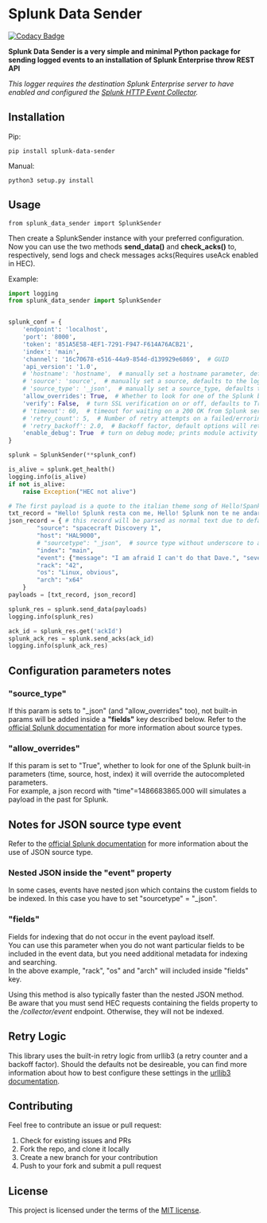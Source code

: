 # Splunk Data Sender

[![Codacy Badge](https://api.codacy.com/project/badge/Grade/878ba78c2afd4dd9a37877c0136e49f6)](https://app.codacy.com/manual/andrea.salvatori92/splunk-data-sender?utm_source=github.com&utm_medium=referral&utm_content=Sonic0/splunk-data-sender&utm_campaign=Badge_Grade_Dashboard)

**Splunk Data Sender is a very simple and minimal Python package for sending logged events to an installation of Splunk Enterprise throw REST API**

*This logger requires the destination Splunk Enterprise server to have enabled and configured the [Splunk HTTP Event Collector](http://dev.splunk.com/view/event-collector/SP-CAAAE6M).*

## Installation
Pip:

    pip install splunk-data-sender


Manual:

    python3 setup.py install

## Usage

    from splunk_data_sender import SplunkSender

Then create a SplunkSender instance with your preferred configuration. Now you can use the two methods **send_data()**
and **check_acks()** to, respectively, send logs and check messages acks(Requires useAck enabled in HEC).

Example:

```python
import logging
from splunk_data_sender import SplunkSender


splunk_conf = {
    'endpoint': 'localhost',
    'port': '8000',
    'token': '851A5E58-4EF1-7291-F947-F614A76ACB21',
    'index': 'main',
    'channel': '16c70678-e516-44a9-854d-d139929e6869',  # GUID
    'api_version': '1.0',
    # 'hostname': 'hostname',  # manually set a hostname parameter, defaults to socket.gethostname()
    # 'source': 'source',  # manually set a source, defaults to the log record.pathname
    # 'source_type': '_json',  # manually set a source_type, defaults to 'generic_single_line'
    'allow_overrides': True,  # Whether to look for one of the Splunk built-in parameters(index, host, ecc)
    'verify': False,  # turn SSL verification on or off, defaults to True
    # 'timeout': 60,  # timeout for waiting on a 200 OK from Splunk server, defaults to 60s
    # 'retry_count': 5,  # Number of retry attempts on a failed/erroring connection, defaults to 5
    # 'retry_backoff': 2.0,  # Backoff factor, default options will retry for 1 min, defaults to 2.0
    'enable_debug': True  # turn on debug mode; prints module activity to stdout, defaults to False
}

splunk = SplunkSender(**splunk_conf)

is_alive = splunk.get_health()
logging.info(is_alive)
if not is_alive:
    raise Exception("HEC not alive")

# The first payload is a quote to the italian theme song of Hello!Spank
txt_record = "Hello! Splunk resta con me, Hello! Splunk non te ne andare, Caro Splunk! gioca con me, siamo amici io e te."
json_record = { # this record will be parsed as normal text due to default "sourcetype" conf param
        "source": "spacecraft Discovery 1",
        "host": "HAL9000",
        # "sourcetype": "_json",  # source type without underscore to allow the override of this built-in parameter
        "index": "main",
        "event": {"message": "I am afraid I can't do that Dave.", "severity": "ERROR"},
        "rack": "42",
        "os": "Linux, obvious",
        "arch": "x64"
    }
payloads = [txt_record, json_record]

splunk_res = splunk.send_data(payloads)
logging.info(splunk_res)

ack_id = splunk_res.get('ackId')
splunk_ack_res = splunk.send_acks(ack_id)
logging.info(splunk_ack_res)
```
## Configuration parameters notes
### "source_type"
If this param is sets to "_json" (and "allow_overrides" too), not built-in params will be added inside a **"fields"** key described below.
Refer to the [official Splunk documentation](https://docs.splunk.com/Documentation/Splunk/8.0.5/Data/Listofpretrainedsourcetypes) 
for more information about source types. 

### "allow_overrides"
If this param is set to "True", whether to look for one of the Splunk built-in parameters 
(time, source, host, index) it will override the autocompleted parameters.<br>
For example, a json record with "time"=1486683865.000 will simulates a payload in the past for Splunk.

## Notes for JSON source type event 
Refer to the [official Splunk documentation](https://docs.splunk.com/Documentation/Splunk/8.0.5/Data/IFXandHEC) 
for more information about the use of JSON source type.

### Nested JSON inside the "event" property
In some cases, events have nested json which contains the custom fields to be indexed. In this case you have to set "sourcetype" = "_json".

### "fields"
Fields for indexing that do not occur in the event payload itself.<br>
You can use this parameter when you do not want particular fields to be included in the event data, 
but you need additional metadata for indexing and searching.<br>
In the above example, "rack", "os" and "arch" will included inside "fields" key.<br>

Using this method is also typically faster than the nested JSON method.<br>
Be aware that you must send HEC requests containing the fields property to the _/collector/event_ endpoint. Otherwise, they will not be indexed.

## Retry Logic

This library uses the built-in retry logic from urllib3 (a retry counter and a backoff factor). 
Should the defaults not be desireable, you can find more information about how to best configure these
settings in the [urllib3 documentation](https://github.com/kennethreitz/requests/blob/b2289cd2d5d21bd31cf4a818a4e0ff6951b2317a/requests/packages/urllib3/util/retry.py#L104).

## Contributing

Feel free to contribute an issue or pull request:
    
1.  Check for existing issues and PRs
2.  Fork the repo, and clone it locally
3.  Create a new branch for your contribution
4.  Push to your fork and submit a pull request

## License

This project is licensed under the terms of the [MIT license](http://opensource.org/licenses/MIT).
